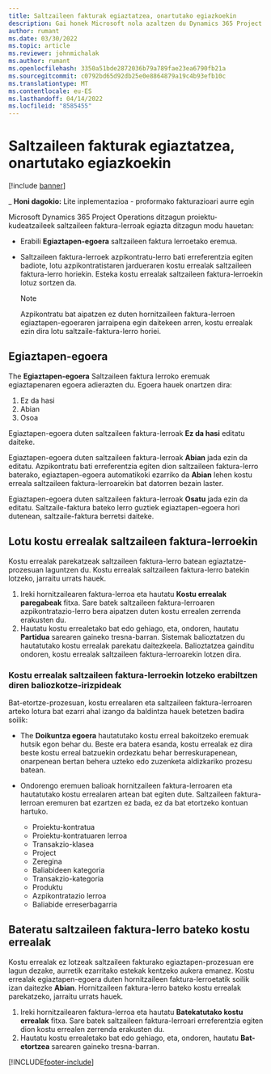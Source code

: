 ```yaml
---
title: Saltzaileen fakturak egiaztatzea, onartutako egiazkoekin
description: Gai honek Microsoft nola azaltzen du Dynamics 365 Project Operations ditzagun proiektu-zuzendariek egiazta ditzagun saltzaileen fakturak kontratistak lana egin eta denbora erregistratu ahala onartu ziren benetakoekin, eta proiektuko taldekideek erabili zituzten gastu eta materialekin.
author: rumant
ms.date: 03/30/2022
ms.topic: article
ms.reviewer: johnmichalak
ms.author: rumant
ms.openlocfilehash: 3350a51bde2872036b79a789fae23ea6790fb21a
ms.sourcegitcommit: c0792bd65d92db25e0e8864879a19c4b93efb10c
ms.translationtype: MT
ms.contentlocale: eu-ES
ms.lasthandoff: 04/14/2022
ms.locfileid: "8585455"
---
```

# <a name="verification-of-vendor-invoices-with-approved-actuals"></a>Saltzaileen fakturak egiaztatzea, onartutako egiazkoekin

[!include [banner](../../includes/dataverse-preview.md)]

_ **Honi dagokio:** Lite inplementazioa - proformako fakturazioari aurre egin

Microsoft Dynamics 365 Project Operations ditzagun proiektu-kudeatzaileek saltzaileen faktura-lerroak egiazta ditzagun modu hauetan:

- Erabili **Egiaztapen-egoera** saltzaileen faktura lerroetako eremua.
- Saltzaileen faktura-lerroek azpikontratu-lerro bati erreferentzia egiten badiote, lotu azpikontratistaren jardueraren kostu errealak saltzaileen faktura-lerro horiekin. Esteka kostu errealak saltzaileen faktura-lerroekin lotuz sortzen da.

    > [!NOTE]
    > Azpikontratu bat aipatzen ez duten hornitzaileen faktura-lerroen egiaztapen-egoeraren jarraipena egin daitekeen arren, kostu errealak ezin dira lotu saltzaile-faktura-lerro horiei.

## <a name="verification-status"></a>Egiaztapen-egoera

The **Egiaztapen-egoera** Saltzaileen faktura lerroko eremuak egiaztapenaren egoera adierazten du. Egoera hauek onartzen dira:

1. Ez da hasi
2. Abian
3. Osoa

Egiaztapen-egoera duten saltzaileen faktura-lerroak **Ez da hasi** editatu daiteke.

Egiaztapen-egoera duten saltzaileen faktura-lerroak **Abian** jada ezin da editatu. Azpikontratu bati erreferentzia egiten dion saltzaileen faktura-lerro baterako, egiaztapen-egoera automatikoki ezarriko da **Abian** lehen kostu erreala saltzaileen faktura-lerroarekin bat datorren bezain laster.

Egiaztapen-egoera duten saltzaileen faktura-lerroak **Osatu** jada ezin da editatu. Saltzaile-faktura bateko lerro guztiek egiaztapen-egoera hori dutenean, saltzaile-faktura berretsi daiteke.

## <a name="match-cost-actuals-to-vendor-invoice-lines"></a>Lotu kostu errealak saltzaileen faktura-lerroekin

Kostu errealak parekatzeak saltzaileen faktura-lerro batean egiaztatze-prozesuan laguntzen du. Kostu errealak saltzaileen faktura-lerro batekin lotzeko, jarraitu urrats hauek.

1. Ireki hornitzailearen faktura-lerroa eta hautatu **Kostu errealak paregabeak** fitxa. Sare batek saltzaileen faktura-lerroaren azpikontratazio-lerro bera aipatzen duten kostu errealen zerrenda erakusten du.
2. Hautatu kostu errealetako bat edo gehiago, eta, ondoren, hautatu **Partidua** sarearen gaineko tresna-barran. Sistemak balioztatzen du hautatutako kostu errealak parekatu daitezkeela. Balioztatzea gainditu ondoren, kostu errealak saltzaileen faktura-lerroarekin lotzen dira.

### <a name="validation-criteria-that-are-used-to-link-cost-actuals-to-vendor-invoice-lines"></a>Kostu errealak saltzaileen faktura-lerroekin lotzeko erabiltzen diren baliozkotze-irizpideak

Bat-etortze-prozesuan, kostu errealaren eta saltzaileen faktura-lerroaren arteko lotura bat ezarri ahal izango da baldintza hauek betetzen badira soilik:

- The **Doikuntza egoera** hautatutako kostu erreal bakoitzeko eremuak hutsik egon behar du. Beste era batera esanda, kostu errealak ez dira beste kostu erreal batzuekin ordezkatu behar berreskurapenean, onarpenean bertan behera uzteko edo zuzenketa aldizkariko prozesu batean.
- Ondorengo eremuen balioak hornitzaileen faktura-lerroaren eta hautatutako kostu errealaren artean bat egiten dute. Saltzaileen faktura-lerroan eremuren bat ezartzen ez bada, ez da bat etortzeko kontuan hartuko.

    - Proiektu-kontratua
    - Proiektu-kontratuaren lerroa
    - Transakzio-klasea
    - Project
    - Zeregina
    - Baliabideen kategoria
    - Transakzio-kategoria
    - Produktu
    - Azpikontratazio lerroa
    - Baliabide erreserbagarria

## <a name="unmatch-cost-actuals-from-a-vendor-invoice-line"></a>Bateratu saltzaileen faktura-lerro bateko kostu errealak

Kostu errealak ez lotzeak saltzaileen fakturako egiaztapen-prozesuan ere lagun dezake, aurretik ezarritako estekak kentzeko aukera emanez. Kostu errealak egiaztapen-egoera duten hornitzaileen faktura-lerroetatik soilik izan daitezke **Abian**. Hornitzaileen faktura-lerro bateko kostu errealak parekatzeko, jarraitu urrats hauek.

1. Ireki hornitzailearen faktura-lerroa eta hautatu **Batekatutako kostu errealak** fitxa. Sare batek saltzaileen faktura-lerroari erreferentzia egiten dion kostu errealen zerrenda erakusten du.
2. Hautatu kostu errealetako bat edo gehiago, eta, ondoren, hautatu **Bat-etortzea** sarearen gaineko tresna-barran.

[!INCLUDE[footer-include](../../includes/footer-banner.md)]
